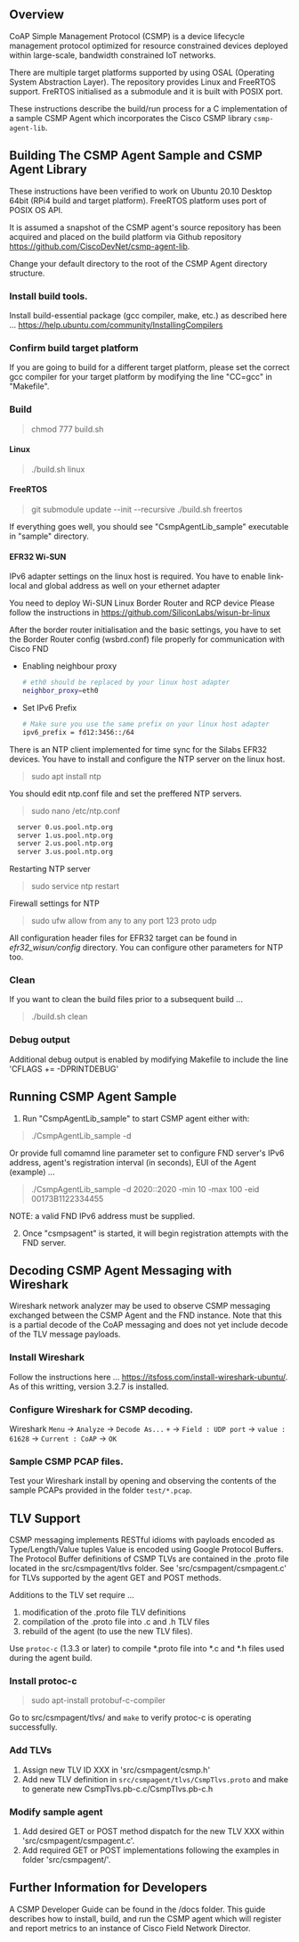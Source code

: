 ## Overview
CoAP Simple Management Protocol (CSMP) is a device lifecycle management protocol optimized for resource constrained devices deployed within large-scale, bandwidth constrained IoT networks.

There are multiple target platforms supported by using OSAL (Operating System Abstraction Layer). The repository provides Linux and FreeRTOS support. FreRTOS initialised as a submodule and it is built with POSIX port.

These instructions describe the build/run process for a C implementation of a sample CSMP Agent which incorporates the Cisco CSMP library `csmp-agent-lib`.

## Building The CSMP Agent Sample and CSMP Agent Library

These instructions have been verified to work on Ubuntu 20.10 Desktop 64bit (RPi4 build and target platform). FreeRTOS platform uses port of POSIX OS API.

It is assumed a snapshot of the CSMP agent's source repository has been acquired and placed on the build platform via Github repository https://github.com/CiscoDevNet/csmp-agent-lib.

Change your default directory to the root of the CSMP Agent directory structure.

### Install build tools.
Install build-essential package (gcc compiler, make, etc.) as described here ... https://help.ubuntu.com/community/InstallingCompilers

### Confirm build target platform
If you are going to build for a different target platform, please set the correct gcc compiler for your target platform by modifying the line "CC=gcc" in "Makefile".

### Build
>   chmod 777 build.sh

#### Linux
>  ./build.sh linux

#### FreeRTOS
> git submodule update --init --recursive
> ./build.sh freertos

If everything goes well, you should see "CsmpAgentLib_sample" executable in "sample" directory.

#### EFR32 Wi-SUN

IPv6 adapter settings on the linux host is required. You have to enable link-local and global address as well on your ethernet adapter

You need to deploy Wi-SUN Linux Border Router and RCP device
Please follow the instructions in https://github.com/SiliconLabs/wisun-br-linux

After the border router initialisation and the basic settings, you have to set the Border Router config (wsbrd.conf) file properly for communication with Cisco FND

  - Enabling neighbour proxy 
    ``` bash
    # eth0 should be replaced by your linux host adapter
    neighbor_proxy=eth0
    ```

  - Set IPv6 Prefix
    ``` bash
    # Make sure you use the same prefix on your linux host adapter
    ipv6_prefix = fd12:3456::/64
    ```

There is an NTP client implemented for time sync for the Silabs EFR32 devices. You have to install and configure the NTP server on the linux host.

  > sudo apt install ntp

You should edit ntp.conf file and set the preffered NTP servers.

  > sudo nano /etc/ntp.conf

  ``` bash
    server 0.us.pool.ntp.org
    server 1.us.pool.ntp.org
    server 2.us.pool.ntp.org
    server 3.us.pool.ntp.org
  ```

Restarting NTP server
  > sudo service ntp restart

Firewall settings for NTP
  > sudo ufw allow from any to any port 123 proto udp

All configuration header files for EFR32 target can be found in *efr32_wisun/config* directory. You can configure other parameters for NTP too.

### Clean
If you want to clean the build files prior to a subsequent build ...
>  ./build.sh clean

### Debug output
Additional debug output is enabled by modifying Makefile to include the line 'CFLAGS += -DPRINTDEBUG'

## Running CSMP Agent Sample
1. Run "CsmpAgentLib_sample" to start CSMP agent either with:
> ./CsmpAgentLib_sample -d <FND IPv6 address>

Or provide full comamnd line parameter set to configure FND server's IPv6 address, agent's registration interval (in seconds), EUI of the Agent (example) ...
>./CsmpAgentLib_sample -d 2020::2020 -min 10 -max 100 -eid 00173B1122334455

NOTE: a valid FND IPv6 address must be supplied.

2. Once "csmpsagent" is started, it will begin registration attempts with the FND server.

## Decoding CSMP Agent Messaging with Wireshark
Wireshark network analyzer may be used to observe CSMP messaging exchanged between the CSMP Agent and the FND instance. Note that this is a partial decode of the CoAP messaging and does not yet include decode of the TLV message payloads.

### Install Wireshark
Follow the instructions here ... https://itsfoss.com/install-wireshark-ubuntu/.  As of this writting, version 3.2.7 is installed.

### Configure Wireshark for CSMP decoding.
Wireshark `Menu` -> `Analyze` -> `Decode As...` `+` -> `Field : UDP port` -> `value : 61628` -> `Current : CoAP` -> `OK`

### Sample CSMP PCAP files.
Test your Wireshark install by opening and observing the contents of the sample PCAPs provided in the folder `test/*.pcap`.

## TLV Support
CSMP messaging implements RESTful idioms with payloads encoded as Type/Length/Value tuples  Value is encoded using Google Protocol Buffers.  
The Protocol Buffer definitions of CSMP TLVs are contained in the .proto file located in the src/csmpagent/tlvs folder.
See 'src/csmpagent/csmpagent.c' for TLVs supported by the agent GET and POST methods.

Additions to the TLV set require ...
1. modification of the .proto file TLV definitions
2. compilation of the .proto file into .c and .h TLV files
3. rebuild of the agent (to use the new TLV files).  

Use `protoc-c` (1.3.3 or later) to compile *.proto file into *.c and *.h files used during the agent build.

### Install protoc-c
> sudo apt-install protobuf-c-compiler  


Go to src/csmpagent/tlvs/ and `make` to verify protoc-c is operating successfully.

### Add TLVs
1. Assign new TLV ID XXX in 'src/csmpagent/csmp.h'
2. Add new TLV definition in `src/csmpagent/tlvs/CsmpTlvs.proto` and make to generate new CsmpTlvs.pb-c.c/CsmpTlvs.pb-c.h

### Modify sample agent
1. Add desired GET or POST method dispatch for the new TLV XXX within 'src/csmpagent/csmpagent.c'.  
2. Add required GET or POST implementations following the examples in folder 'src/csmpagent/'.

## Further Information for Developers
A CSMP Developer Guide can be found in the /docs folder.  This guide describes how to install, build, and run the CSMP agent which will register and report metrics to an instance of Cisco Field Network Director.